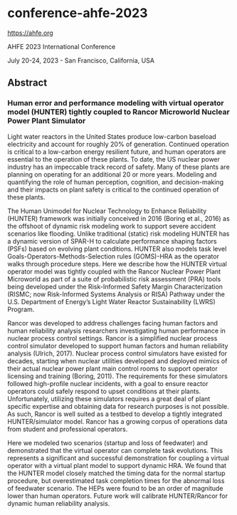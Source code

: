 # conference-ahfe-2023

https://ahfe.org

AHFE 2023 International Conference

July 20-24, 2023 - San Francisco, California, USA


## Abstract

### Human error and performance modeling with virtual operator model (HUNTER) tightly coupled to Rancor Microworld Nuclear Power Plant Simulator

Light water reactors in the United States produce low-carbon baseload electricity and account for roughly 20% of generation. Continued operation is critical to a low-carbon energy resilient future, and human operators are essential to the operation of these plants. To date, the US nuclear power industry has an impeccable track record of safety. Many of these plants are planning on operating for an additional 20 or more years. Modeling and quantifying the role of human perception, cognition, and decision-making and their impacts on plant safety is critical to the continued operation of these plants.

The Human Unimodel for Nuclear Technology to Enhance Reliability (HUNTER) framework was initially conceived in 2016 (Boring et al., 2016) as the offshoot of dynamic risk modeling work to support severe accident scenarios like flooding. Unlike traditional (static) risk modeling HUNTER has a dynamic version of SPAR-H to calculate performance shaping factors (PSFs) based on evolving plant conditions. HUNTER also models task level Goals-Operators-Methods-Selection rules (GOMS)-HRA as the operator walks through procedure steps. Here we describe how the HUNTER virtual operator model was tightly coupled with the Rancor Nuclear Power Plant Microworld as part of a suite of probabilistic risk assessment (PRA) tools being developed under the Risk-Informed Safety Margin Characterization (RISMC; now Risk-Informed Systems Analysis or RISA) Pathway under the U.S. Department of Energy’s Light Water Reactor Sustainability (LWRS) Program. 

Rancor was developed to address challenges facing human factors and human reliability analysis researchers investigating human performance in nuclear process control settings. Rancor is a simplified nuclear process control simulator developed to support human factors and human reliability analysis (Ulrich, 2017). Nuclear process control simulators have existed for decades, starting when nuclear utilities developed and deployed mimics of their actual nuclear power plant main control rooms to support operator licensing and training (Boring, 2011). The requirements for these simulators followed high-profile nuclear incidents, with a goal to ensure reactor operators could safely respond to upset conditions at their plants. Unfortunately, utilizing these simulators requires a great deal of plant specific expertise and obtaining data for research purposes is not possible. As such, Rancor is well suited as a testbed to develop a tightly integrated HUNTER/simulator model. Rancor has a growing corpus of operations data from student and professional operators. 

Here we modeled two scenarios (startup and loss of feedwater) and demonstrated that the virtual operator can complete task evolutions. This represents a significant and successful demonstration for coupling a virtual operator with a virtual plant model to support dynamic HRA. We found that the HUNTER model closely matched the timing data for the normal startup procedure, but overestimated task completion times for the abnormal loss of feedwater scenario. The HEPs were found to be an order of magnitude lower than human operators. Future work will calibrate HUNTER/Rancor for dynamic human reliability analysis. 
